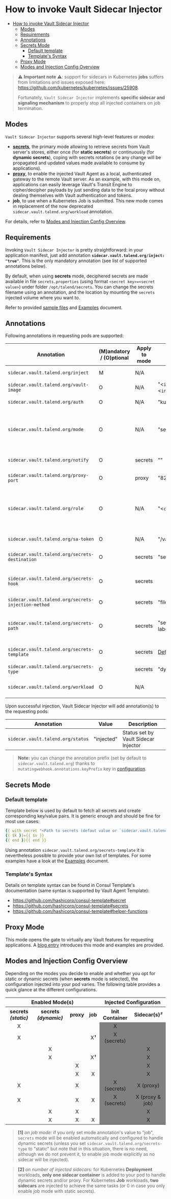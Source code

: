 # How to invoke Vault Sidecar Injector

- [How to invoke Vault Sidecar Injector](#how-to-invoke-vault-sidecar-injector)
  - [Modes](#modes)
  - [Requirements](#requirements)
  - [Annotations](#annotations)
  - [Secrets Mode](#secrets-mode)
    - [Default template](#default-template)
    - [Template's Syntax](#templates-syntax)
  - [Proxy Mode](#proxy-mode)
  - [Modes and Injection Config Overview](#modes-and-injection-config-overview)

> ⚠️ **Important note** ⚠️: support for sidecars in Kubernetes **jobs** suffers from limitations and issues exposed here: <https://github.com/kubernetes/kubernetes/issues/25908>.
>
> Fortunately, `Vault Sidecar Injector` implements **specific sidecar and signaling mechanism** to properly stop all injected containers on job termination.

## Modes

`Vault Sidecar Injector` supports several high-level features or *modes*:

- [**secrets**](#secrets-mode), the primary mode allowing to retrieve secrets from Vault server's stores, either once (for **static secrets**) or continuously (for **dynamic secrets**), coping with secrets rotations (ie any change will be propagated and updated values made available to consume by applications).
- [**proxy**](#proxy-mode), to enable the injected Vault Agent as a local, authenticated gateway to the remote Vault server. As an example, with this mode on, applications can easily leverage Vault's Transit Engine to cipher/decipher payloads by just sending data to the local proxy without dealing themselves with Vault authentication and tokens.
- **job**, to use when a Kubernetes Job is submitted. This new mode comes in replacement of the now deprecated `sidecar.vault.talend.org/workload` annotation.

For details, refer to [Modes and Injection Config Overview](#modes-and-injection-config-overview).

## Requirements

Invoking `Vault Sidecar Injector` is pretty straightforward: in your application manifest, just add annotation **`sidecar.vault.talend.org/inject: "true"`**. This is the only mandatory annotation (see list of supported annotations below).

By default, when using **secrets** mode, deciphered secrets are made available in file `secrets.properties` (using format `<secret key>=<secret value>`) under folder `/opt/talend/secrets`. You can change the secrets filename using an annotation, and the location by mounting the `secrets` injected volume where you want to.

Refer to provided [sample files](../samples) and [Examples](Examples.md) document.

## Annotations

Following annotations in requesting pods are supported:

| Annotation                            | (M)andatory / (O)ptional |  Apply to mode | Default Value        | Supported Values               | Description |
|---------------------------------------|--------------------------|-----------------|----------------------|--------------------------------|-------------|
| `sidecar.vault.talend.org/inject`     | M           |    N/A          |                      | "true" / "on" / "yes" / "y"  | Ask for injection to get secrets from Vault    |
| `sidecar.vault.talend.org/vault-image` | O          |    N/A          | "<`injectconfig.vault.image.path` Helm value>:<`injectconfig.vault.image.tag` Helm value>"  | Any image with Vault installed | The image to be injected in your pod |
| `sidecar.vault.talend.org/auth`       | O           |    N/A          | "kubernetes"   | "kubernetes" / "approle" | Vault Auth Method to use. **Static secrets only supports "kubernetes" authentication method** |
| `sidecar.vault.talend.org/mode`       | O           |    N/A          | "secrets"      | "secrets" / "proxy" / "job" / Comma-separated values (eg "secrets,proxy") | Enable provided mode(s). **Note: `secrets` mode will be enabled if you only set `job` mode**   |
| `sidecar.vault.talend.org/notify`     | O           |    secrets   | ""   | Comma-separated strings  | List of commands to notify application/service of secrets change, one per secrets path. **Usage context: dynamic secrets only** |
| `sidecar.vault.talend.org/proxy-port` | O           |    proxy        | "8200"    | Any allowed port value  | Port for local Vault proxy |
| `sidecar.vault.talend.org/role`       | O           |    N/A          | "\<`com.talend.application` label\>" | Any string    | **Only used with "kubernetes" Vault Auth Method**. Vault role associated to requesting pod. If annotation not used, role is read from label defined by `mutatingwebhook.annotations.appLabelKey` key (refer to [configuration](Configuration.md)) which is `com.talend.application` by default |
| `sidecar.vault.talend.org/sa-token`   | O           |    N/A         | "/var/run/secrets/kubernetes.io/serviceaccount/token" | Any string | Full path to service account token used for Vault Kubernetes authentication |
| `sidecar.vault.talend.org/secrets-destination` | O     | secrets | "secrets.properties" | Comma-separated strings  | List of secrets filenames (without path), one per secrets path |
| `sidecar.vault.talend.org/secrets-hook`        | O     | secrets |  | "true" / "on" / "yes" / "y" | If set, lifecycle hooks will be added to pod's container(s) to wait for secrets files. **Usage context: dynamic secrets only. Do not use with `job` mode** |
| `sidecar.vault.talend.org/secrets-injection-method` | O   | secrets | "file" | "file" / "env" | Method used to provide secrets to applications. **Note: `env` method only supports static secrets** |
| `sidecar.vault.talend.org/secrets-path`        | O     | secrets | "secret/<`com.talend.application` label>/<`com.talend.service` label>" | Comma-separated strings | List of secrets engines and path. If annotation not used, path is set from labels defined by `mutatingwebhook.annotations.appLabelKey`  and `mutatingwebhook.annotations.appServiceLabelKey` keys (refer to [configuration](Configuration.md))      |
| `sidecar.vault.talend.org/secrets-template`    | O     | secrets  | [Default template](#default-template) | templates separated with `---` | Allow to override default template. Ignore `sidecar.vault.talend.org/secrets-path` annotation if set |
| `sidecar.vault.talend.org/secrets-type` | O  | secrets | "dynamic" | "static" / "dynamic" | Type of secrets to handle (see details [here](announcements/Static-vs-Dynamic-Secrets.md)) |
| `sidecar.vault.talend.org/workload`   | O      | N/A |   | "job" | Type of submitted workload. **⚠️ Deprecated: use `sidecar.vault.talend.org/mode` instead. Using this annotation will enable `job` mode ⚠️** |

Upon successful injection, Vault Sidecar Injector will add annotation(s) to the requesting pods:

| Annotation                        | Value      | Description                                 |
|-----------------------------------|------------|---------------------------------------------|
| `sidecar.vault.talend.org/status` | "injected" | Status set by Vault Sidecar Injector        |

> **Note:** you can change the annotation prefix (set by default to `sidecar.vault.talend.org`) thanks to `mutatingwebhook.annotations.keyPrefix` key in [configuration](Configuration.md).

## Secrets Mode

### Default template

Template below is used by default to fetch all secrets and create corresponding key/value pairs. It is generic enough and should be fine for most use cases:

<!-- {% raw %} -->
```yaml
{{ with secret "<Path to secrets (defaut value or `sidecar.vault.talend.org/secrets-path` annotation)>" }}{{ range $k, $v := .Data }}
{{ $k }}={{ $v }}
{{ end }}{{ end }}
```
<!-- {% endraw %}) -->

Using annotation `sidecar.vault.talend.org/secrets-template` it is nevertheless possible to provide your own list of templates. For some examples have a look at the [Examples](Examples.md) document.

### Template's Syntax

Details on template syntax can be found in Consul Template's documentation (same syntax is supported by Vault Agent Template):

- <https://github.com/hashicorp/consul-template#secret>
- <https://github.com/hashicorp/consul-template#secrets>
- <https://github.com/hashicorp/consul-template#helper-functions>

## Proxy Mode

This mode opens the gate to virtually any Vault features for requesting applications. A [blog entry](announcements/Discovering-Vault-Sidecar-Injector-Proxy.md) introduces this mode and examples are provided.

## Modes and Injection Config Overview

Depending on the modes you decide to enable and whether you opt for static or dynamic secrets (when **secrets** mode is selected), the configuration injected into your pod varies. The following table provides a quick glance at the different configurations.

<table>
  <colgroup span="4"></colgroup>
  <colgroup span="2"></colgroup>
  <tr>
    <th colspan="4" scope="colgroup">Enabled Mode(s)</th>
    <th colspan="2" scope="colgroup">Injected Configuration</th>
  </tr>
  <tr>
    <th scope="col"><b>secrets</b> <i>(static)</i></th>
    <th scope="col"><b>secrets</b> <i>(dynamic)</i></th>
    <th scope="col"><b>proxy</b></th>
    <th scope="col"><b>job</b></th>
    <th scope="col">Init Container</th>
    <th scope="col">Sidecar(s)<i>²</i></th>
  </tr>
  <tr>
    <td align="center">X</td><td/><td/><td/><td align="center" bgcolor="grey">X</td><td bgcolor="grey"/>
  </tr>
  <tr>
    <td align="center">X</td><td/><td/><td align="center">X<b><i>¹</i></b></td><td align="center" bgcolor="grey">X (secrets)</td><td align="center" bgcolor="grey"/>
  </tr>
  <tr>
    <td/><td align="center">X</td><td/><td/><td bgcolor="grey"/><td align="center" bgcolor="grey">X</td>
  </tr>
  <tr>
    <td/><td align="center">X</td><td/><td align="center">X<b><i>¹</i></b></td><td bgcolor="grey"/><td align="center" bgcolor="grey">X</td>
  </tr>
  <tr>
    <td/><td/><td align="center">X</td><td/><td bgcolor="grey"/><td align="center" bgcolor="grey">X</td>
  </tr>
  <tr>
    <td/><td/><td align="center">X</td><td align="center">X</td><td bgcolor="grey"/><td align="center" bgcolor="grey">X</td>
  </tr>
  <tr>
    <td align="center">X</td><td/><td align="center">X</td><td/><td align="center" bgcolor="grey">X (secrets)</td><td align="center" bgcolor="grey">X (proxy)</td>
  </tr>
  <tr>
    <td align="center">X</td><td/><td align="center">X</td><td align="center">X</td><td align="center" bgcolor="grey">X (secrets)</td><td align="center" bgcolor="grey">X (proxy & job)</td>
  </tr>
  <tr>
    <td/><td align="center">X</td><td align="center">X</td><td/><td bgcolor="grey"/><td align="center" bgcolor="grey">X</td>
  </tr>
  <tr>
    <td/><td align="center">X</td><td align="center">X</td><td align="center">X</td><td bgcolor="grey"/><td align="center" bgcolor="grey">X</td>
  </tr>
</table>

> **[1]** *on job mode:* if you only set mode annotation's value to "job", `secrets` mode will be enabled automatically and configured to handle dynamic secrets (unless you set `sidecar.vault.talend.org/secrets-type` to "static" but note that in this situation, there is no need, although we do not prevent it, to enable job mode explicitly as no sidecar will be injected).

> **[2]** *on number of injected sidecars:* for Kubernetes **Deployment** workloads, **only one sidecar container** is added to your pod to handle dynamic secrets and/or proxy. For Kubernetes **Job** workloads, **two sidecars** are injected to achieve the same tasks (or 0 in case you only enable job mode with static secrets).
